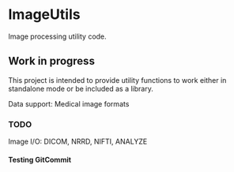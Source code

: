 # ImageUtils
Image processing utility code. 

## Work in progress

This project is intended to provide utility functions to work either in standalone mode or be included as a library. 

Data support: Medical image formats

### TODO

Image I/O: DICOM, NRRD, NIFTI, ANALYZE

#### Testing GitCommit
